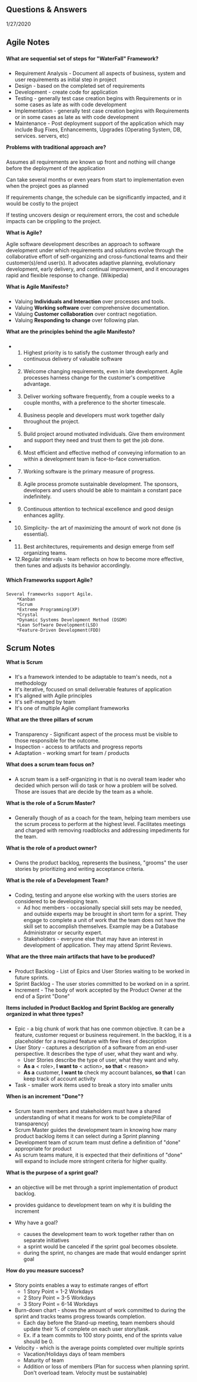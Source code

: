 ## Questions & Answers
1/27/2020
## Agile Notes

###
**What are sequential set of steps for "WaterFall" Framework?**
###
- Requirement Analysis - Document all aspects of business, system and user requirements as initial step in project
- Design - based on the completed set of requirements
- Development - create code for application
- Testing - generally test case creation begins with Requirements or in some cases as late as with code development
- Implementation - generally test case creation begins with Requirements or in some cases as late as with code development
- Maintenance - Post deployment support of the application which may include Bug Fixes, Enhancements, Upgrades (Operating System, DB, services. servers, etc)

**Problems with traditional approach are?**
###
Assumes all requirements are known up front and nothing will change before the deployment of the application

Can take several months or even years from start to implementation even when the project goes as planned

If requirements change, the schedule can be significantly impacted, and it would be costly to the project

If testing uncovers design or requirement errors, the cost and schedule impacts can be crippling to the project.

**What is Agile?**

Agile software development describes an approach to software development under which requirements and solutions evolve through the collaborative effort of self-organizing and cross-functional teams and their customer(s)/end user(s). It advocates adaptive planning, evolutionary development, early delivery, and continual improvement, and it encourages rapid and flexible response to change. (Wikipedia)

**What is Agile Manifesto?**
###
-  Valuing **Individuals and Interaction** over processes and tools.
-  Valuing **Working software** over comprehensive documentation.
- Valuing **Customer collaboration** over contract negotiation.
- Valuing **Responding to change** over following plan.

**What are the principles behind the agile Manifesto?**
###
- 1. Highest priority is to satisfy the customer through early and continuous delivery of valuable software
- 2. Welcome changing requirements, even in late development. Agile processes harness change for the customer's competitive advantage.
- 3. Deliver working software frequently, from a couple weeks to a couple months, with a preference to the shorter timescale.
- 4. Business people and developers must work together daily throughout the project.
- 5. Build project around motivated individuals. Give them environment and support they need and trust them to get the job done.
- 6. Most efficient and effective method of conveying information to an within a development team is face-to-face conversation.
- 7. Working software is the primary measure of progress.
- 8. Agile process promote sustainable development. The sponsors, developers and users should be able to maintain a constant pace indefinitely.
- 9. Continuous attention to technical excellence and good design enhances agility.
- 10. Simplicity- the art of maximizing the amount of work not done (is essential).
- 11. Best architectures, requirements and design emerge from self organizing teams.
- 12.Regular intervals - team reflects on how to become more effective, then tunes and adjusts its behavior accordingly.
###
**Which Frameworks support Agile?**
###
	Several frameworks support Agile.
		*Kanban
		*Scrum
		*Extreme Programming(XP)
		*Crystal
		*Dynamic Systems Development Method (DSDM)
		*Lean Software Development(LSD)
		*Feature-Driven Development(FDD)
##

## Scrum Notes
**What is Scrum**
###
- It's a framework intended to be adaptable to team's needs, not a methodology
- It's iterative, focused on small deliverable features of application
- It's aligned with Agile principles
- It's self-manged by team
- It's one of multiple Agile compliant frameworks

**What are the three pillars of scrum**
###
- Transparency - Significant aspect of the process must be visible to those responsible for the outcome.
- Inspection - access to artifacts and progress reports
- Adaptation - working smart for team / products

**What does a scrum team focus on?**
###
- A scrum team is a self-organizing in that is no overall team leader who decided which person will do task or how a problem will be solved. Those are issues that are decide by the team as a whole. 

**What is the role of a Scrum Master?**
###
- Generally though of as a coach for the team, helping team members use the scrum process to perform at the highest level. Facilitates meetings and charged with removing roadblocks and addressing impediments for the team.

**What is the role of a product owner?**
###
- Owns the product backlog, represents the business, "grooms" the user stories by prioritizing and writing acceptance criteria.

**What is the role of a Development Team?**
###
- Coding, testing and anyone else working with the users stories are considered to be developing team.
	* Ad hoc members - occasionally special skill sets may be needed, and outside experts may be brought in short term for a sprint. They engage to complete a unit of work that the team does not have the skill set to accomplish themselves. Example may be a Database Administrator or security expert.
	* Stakeholders - everyone else that may have an interest in development of application. They may attend Sprint Reviews.
	
**What are the three main artifacts that have to be produced?**
###
- Product Backlog - List of Epics and User Stories waiting to be worked in future sprints.
- Sprint Backlog - The user stories committed to be worked on in a sprint.
- Increment - The body of work accepted by the Product Owner at the end of a Sprint "Done"

**Items included in Product Backlog and Sprint Backlog are generally organized in what three types?**
###
- Epic - a big chunk of work that has one common objective. It can be a feature, customer request or business requirement. In the backlog, it is a placeholder for a required feature with few lines of description
- User Story - captures a description of a software from an end-user perspective. It describes the type of user, what they want and why.
	*	User Stories describe the type of user, what they want and why.
	*	**As a** < role>, **I want to** < action>, **so that** < reason>
	*	**As a** customer, **I want to** check my account balances, **so that** I can keep track of account activity
- Task - smaller work items used to break a story into smaller units

**When is an increment "Done"?**
###
- Scrum team members and stakeholders must have a shared understanding of what it means for work to be complete(Pillar of transparency)
- Scrum Master guides the development team in knowing how many product backlog items it can select during a Sprint planning
- Development team of scrum team must define a definition of "done" appropriate for product
- As scrum teams mature, it is expected that their definitions of "done" will expand to include more stringent criteria for higher quality. 

**What is the purpose of a sprint goal?**
###
- an objective will be met through a sprint implementation of product backlog.
- provides guidance to development team on why it is building the increment

- Why have a goal?
	*	causes the development team to work together rather than on separate initiatives
	*	a sprint would be canceled if the sprint goal becomes obsolete.
	*	during the sprint, no changes are made that would endanger sprint goal
	
**How do you measure success?**
###
- Story points enables a way to estimate ranges of effort
	* 1 Story Point = 1-2 Workdays
	* 2 Story Point = 3-5 Workdays
	* 3 Story Point = 6-14 Workdays
- Burn-down chart - shows the amount of work committed to during the sprint and tracks teams progress towards completion.
	* Each day before the Stand-up meeting, team members should update their % of complete on each user story/task.
	* Ex. if a team commits to  100 story points, end of the sprints value should be 0.
- Velocity - which is the average points completed over multiple sprints
	* Vacation/Holidays days of team members
	* Maturity of team
	* Addition or loss of members
(Plan for success when planning sprint. Don't overload team. Velocity must be sustainable)
